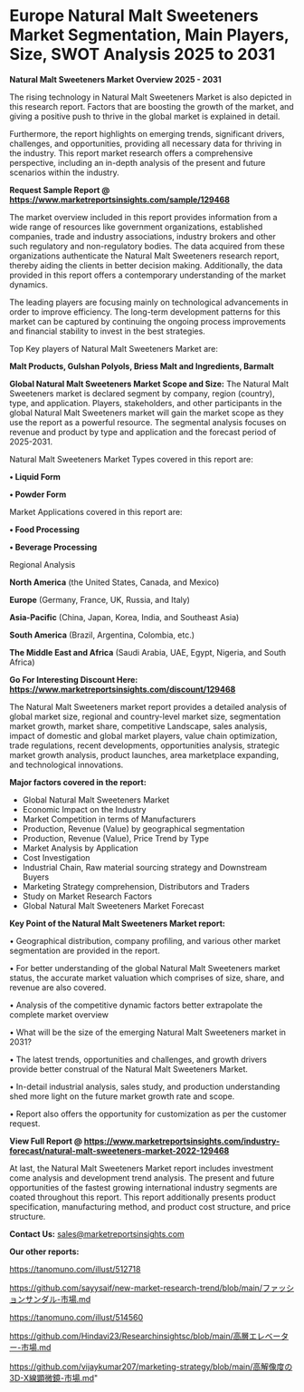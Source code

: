 # Europe Natural Malt Sweeteners Market Segmentation, Main Players, Size, SWOT Analysis 2025 to 2031

<Strong> Natural Malt Sweeteners Market Overview 2025 - 2031</strong>

The rising technology in Natural Malt Sweeteners Market is also depicted in this research report. Factors that are boosting the growth of the market, and giving a positive push to thrive in the global market is explained in detail.

Furthermore, the report highlights on emerging trends, significant drivers, challenges, and opportunities, providing all necessary data for thriving in the industry. This report market research offers a comprehensive perspective, including an in-depth analysis of the present and future scenarios within the industry.

<strong>Request Sample Report @ <a href=https://www.marketreportsinsights.com/sample/129468>https://www.marketreportsinsights.com/sample/129468</a></strong>

The market overview included in this report provides information from a wide range of resources like government organizations, established companies, trade and industry associations, industry brokers and other such regulatory and non-regulatory bodies. The data acquired from these organizations authenticate the Natural Malt Sweeteners research report, thereby aiding the clients in better decision making. Additionally, the data provided in this report offers a contemporary understanding of the market dynamics.

The leading players are focusing mainly on technological advancements in order to improve efficiency. The long-term development patterns for this market can be captured by continuing the ongoing process improvements and financial stability to invest in the best strategies.

Top Key players of Natural Malt Sweeteners Market are:

<strong>Malt Products, Gulshan Polyols, Briess Malt and Ingredients, Barmalt</strong>

<strong><b>Global Natural Malt Sweeteners Market Scope and Size:</b></strong>
The Natural Malt Sweeteners market is declared segment by company, region (country), type, and application. Players, stakeholders, and other participants in the global Natural Malt Sweeteners market will gain the market scope as they use the report as a powerful resource. The segmental analysis focuses on revenue and product by type and application and the forecast period of 2025-2031.

Natural Malt Sweeteners Market Types covered in this report are:

<strong>• Liquid Form

• Powder Form</strong>

Market Applications covered in this report are:

<strong>• Food Processing

• Beverage Processing</strong> 

Regional Analysis

<strong>North America</strong> (the United States, Canada, and Mexico)

<strong>Europe</strong> (Germany, France, UK, Russia, and Italy)

<strong>Asia-Pacific</strong> (China, Japan, Korea, India, and Southeast Asia)

<strong>South America</strong> (Brazil, Argentina, Colombia, etc.)

<strong>The Middle East and Africa</strong> (Saudi Arabia, UAE, Egypt, Nigeria, and South Africa)

<strong>Go For Interesting Discount Here: <a href=https://www.marketreportsinsights.com/discount/129468>https://www.marketreportsinsights.com/discount/129468</a></strong>

The Natural Malt Sweeteners market report provides a detailed analysis of global market size, regional and country-level market size, segmentation market growth, market share, competitive Landscape, sales analysis, impact of domestic and global market players, value chain optimization, trade regulations, recent developments, opportunities analysis, strategic market growth analysis, product launches, area marketplace expanding, and technological innovations.

<strong><b>Major factors covered in the report:</b></strong>
<ul>
  <li>Global Natural Malt Sweeteners Market </li>
  <li>Economic Impact on the Industry</li>
  <li>Market Competition in terms of Manufacturers</li>
  <li>Production, Revenue (Value) by geographical segmentation</li>
  <li>Production, Revenue (Value), Price Trend by Type</li>
  <li>Market Analysis by Application</li>
  <li>Cost Investigation</li>
  <li>Industrial Chain, Raw material sourcing strategy and Downstream Buyers</li>
  <li>Marketing Strategy comprehension, Distributors and Traders</li>
  <li>Study on Market Research Factors</li>
  <li>Global Natural Malt Sweeteners Market Forecast</li>
</ul>

<strong><b>Key Point of the Natural Malt Sweeteners Market report:</b></strong>

• Geographical distribution, company profiling, and various other market segmentation are provided in the report.

• For better understanding of the global Natural Malt Sweeteners market status, the accurate market valuation which comprises of size, share, and revenue are also covered.

• Analysis of the competitive dynamic factors better extrapolate the complete market overview

• What will be the size of the emerging Natural Malt Sweeteners market in 2031?

• The latest trends, opportunities and challenges, and growth drivers provide better construal of the Natural Malt Sweeteners Market.

• In-detail industrial analysis, sales study, and production understanding shed more light on the future market growth rate and scope.

• Report also offers the opportunity for customization as per the customer request.

<strong><b>View Full Report @ <a href=https://www.marketreportsinsights.com/industry-forecast/natural-malt-sweeteners-market-2022-129468>https://www.marketreportsinsights.com/industry-forecast/natural-malt-sweeteners-market-2022-129468</a></b></strong>


At last, the Natural Malt Sweeteners Market report includes investment come analysis and development trend analysis. The present and future opportunities of the fastest growing international industry segments are coated throughout this report. This report additionally presents product specification, manufacturing method, and product cost structure, and price structure.

<strong>Contact Us:</strong>
sales@marketreportsinsights.com

<strong>Our other reports:</strong>

<a href=https://tanomuno.com/illust/512718>https://tanomuno.com/illust/512718</a>

<a href=https://github.com/sayysaif/new-market-research-trend/blob/main/ファッションサンダル-市場.md>https://github.com/sayysaif/new-market-research-trend/blob/main/ファッションサンダル-市場.md</a>

<a href=https://tanomuno.com/illust/514560>https://tanomuno.com/illust/514560</a>

<a href=https://github.com/Hindavi23/Researchinsightsc/blob/main/高層エレベーター-市場.md>https://github.com/Hindavi23/Researchinsightsc/blob/main/高層エレベーター-市場.md</a>

<a href=https://github.com/vijaykumar207/marketing-strategy/blob/main/高解像度の3D-X線顕微鏡-市場.md>https://github.com/vijaykumar207/marketing-strategy/blob/main/高解像度の3D-X線顕微鏡-市場.md</a>"
